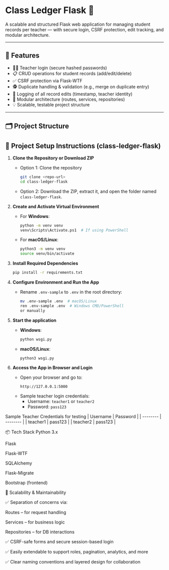# Class Ledger Flask 🧾

A scalable and structured Flask web application for managing student records per teacher — with secure login, CSRF protection, edit tracking, and modular architecture.

---

## 🚀 Features

- 🧑‍🏫 Teacher login (secure hashed passwords)
- 📋 CRUD operations for student records (add/edit/delete)
- ✅ CSRF protection via Flask-WTF
- 🕵️ Duplicate handling & validation (e.g., merge on duplicate entry)
- 📝 Logging of all record edits (timestamp, teacher identity)
- 🧱 Modular architecture (routes, services, repositories)
- 💡 Scalable, testable project structure

---

## 🗂️ Project Structure


## 🚀 Project Setup Instructions (class-ledger-flask)

1. **Clone the Repository or Download ZIP**  
   - Option 1: Clone the repository  
     ```bash
     git clone <repo-url>
     cd class-ledger-flask
     ```
   - Option 2: Download the ZIP, extract it, and open the folder named `class-ledger-flask`.

2. **Create and Activate Virtual Environment**  
   - For **Windows**:
     ```bash
     python -m venv venv
     venv\Scripts\Activate.ps1  # If using PowerShell
     ```
   - For **macOS/Linux**:
     ```bash
     python3 -m venv venv
     source venv/bin/activate
     ```

3. **Install Required Dependencies**  
   ```bash
   pip install -r requirements.txt

4. **Configure Environment and Run the App**  
   - Rename `.env-sample` to `.env` in the root directory:  
     ```bash
     mv .env-sample .env  # macOS/Linux  
     ren .env-sample .env  # Windows CMD/PowerShell
     or manually
     ```

5. **Start the application**
     - **Windows**:
       ```bash
       python wsgi.py
       ```
     - **macOS/Linux**:
       ```bash
       python3 wsgi.py
       ```

6. **Access the App in Browser and Login**  
   - Open your browser and go to:  
     ```
     http://127.0.0.1:5000
     ```
   - Sample teacher login credentials:  
     - Username: `teacher1` or `teacher2`  
     - Password: `pass123`


Sample Teacher Credentials for testing
| Username | Password |
| -------- | -------- |
| teacher1 | pass123  |
| teacher2 | pass123  |


📦 Tech Stack
Python 3.x

Flask

Flask-WTF

SQLAlchemy

Flask-Migrate

Bootstrap (frontend)


🧩 Scalability & Maintainability

✅ Separation of concerns via:

Routes – for request handling

Services – for business logic

Repositories – for DB interactions

✅ CSRF-safe forms and secure session-based login

✅ Easily extendable to support roles, pagination, analytics, and more

✅ Clear naming conventions and layered design for collaboration


